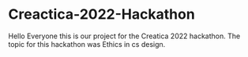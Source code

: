# Creactica-2022-Hackathon
Hello Everyone this is our project for the Creatica 2022 hackathon. The topic for this hackathon was Ethics in cs design. 
